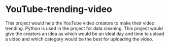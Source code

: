 # YouTube-trending-video
This project would help the YouTube video creators to make their video trending. Python is used in the project for data cleaning. This project would give the creators an idea as which would be an ideal day and time to upload a video and which category would be the best for uploading the video. 

